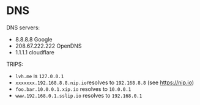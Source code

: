 DNS
====


DNS servers:

* 8.8.8.8 Google
* 208.67.222.222 OpenDNS
* 1.1.1.1 cloudflare

TRIPS:
* `lvh.me` is `127.0.0.1`
* `xxxxxxx.192.168.8.8.nip.io`resolves to `192.168.8.8` (see https://nip.io)
* `foo.bar.10.0.0.1.xip.io` resolves to `10.0.0.1`
* `www.192.168.0.1.sslip.io` resolves to `192.168.0.1`
